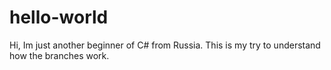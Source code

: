 # hello-world
Hi, Im just another beginner of С# from Russia. This is my try to understand how the branches work.
